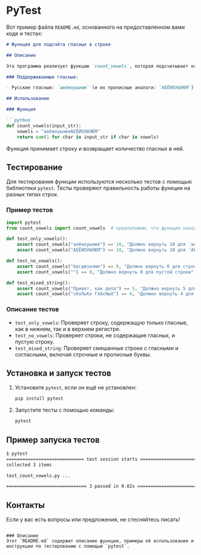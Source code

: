 # PyTest

Вот пример файла `README.md`, основанного на предоставленном вами коде и тестах:

```markdown
# Функция для подсчёта гласных в строке

## Описание

Эта программа реализует функцию `count_vowels`, которая подсчитывает количество гласных в строке. Она поддерживает как строчные, так и прописные русские буквы.

### Поддерживаемые гласные:

- Русские гласные: `аеёиоуыэюя` (и их прописные аналоги: `АЕЁИОУЫЭЮЯ`).

## Использование

### Функция

```python
def count_vowels(input_str):
    vowels = "аеёиоуыэюяАЕЁИОУЫЭЮЯ"
    return sum(1 for char in input_str if char in vowels)
```

Функция принимает строку и возвращает количество гласных в ней.

## Тестирование

Для тестирования функции используются несколько тестов с помощью библиотеки `pytest`. Тесты проверяют правильность работы функции на разных типах строк.

### Пример тестов

```python
import pytest
from count_vowels import count_vowels  # предположим, что функция находится в файле count_vowels.py

def test_only_vowels():
    assert count_vowels("аеёиоуыэюя") == 10, "Должно вернуть 10 для 'аеёиоуыэюя'"
    assert count_vowels("АЕЁИОУЫЭЮЯ") == 10, "Должно вернуть 10 для 'АЕЁИОУЫЭЮЯ'"

def test_no_vowels():
    assert count_vowels("бвгджзклмн") == 0, "Должно вернуть 0 для строки без гласных"
    assert count_vowels("") == 0, "Должно вернуть 0 для пустой строки"

def test_mixed_string():
    assert count_vowels("Привет, как дела") == 5, "Должно вернуть 5 для 'Привет, как дела'"
    assert count_vowels("сКоЛьКо ГлАсНыХ") == 4, "Должно вернуть 4 для 'сКоЛьКо ГлАсНыХ'"
```

### Описание тестов

- `test_only_vowels`: Проверяет строку, содержащую только гласные, как в нижнем, так и в верхнем регистре.
- `test_no_vowels`: Проверяет строки, не содержащие гласных, и пустую строку.
- `test_mixed_string`: Проверяет смешанные строки с гласными и согласными, включая строчные и прописные буквы.

## Установка и запуск тестов

1. Установите `pytest`, если он ещё не установлен:
   ```bash
   pip install pytest
   ```

2. Запустите тесты с помощью команды:
   ```bash
   pytest
   ```

## Пример запуска тестов

```bash
$ pytest
============================= test session starts ==============================
collected 3 items

test_count_vowels.py ...                                                   [100%]

============================== 3 passed in 0.02s ===============================
```

## Контакты

Если у вас есть вопросы или предложения, не стесняйтесь писать!
```

### Описание
Этот `README.md` содержит описание функции, примеры её использования и инструкции по тестированию с помощью `pytest`.